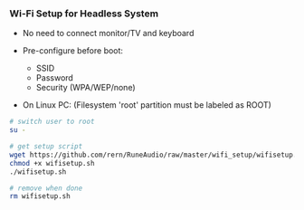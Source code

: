 ### Wi-Fi Setup for Headless System
- No need to connect monitor/TV and keyboard
- Pre-configure before boot:
	- SSID
	- Password
	- Security (WPA/WEP/none)
	
- On Linux PC: (Filesystem 'root' partition must be labeled as ROOT)
```sh
# switch user to root
su -

# get setup script
wget https://github.com/rern/RuneAudio/raw/master/wifi_setup/wifisetup.sh
chmod +x wifisetup.sh
./wifisetup.sh

# remove when done
rm wifisetup.sh
```
